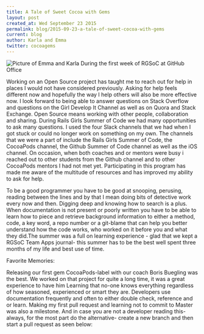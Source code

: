 ```yaml
---
title: A Tale of Sweet Cocoa with Gems
layout: post
created_at: Wed September 23 2015
permalink: blog/2015-09-23-a-tale-of-sweet-cocoa-with-gems
current: blog
author: Karla and Emma
twitter: cocoagems
---
```

![Picture of Emma and Karla During the first week of RGSoC at GitHub Office](/img/blog/CG-FirstWeekGH.JPG)


Working on an Open Source project has taught me to reach out for help in places I would not have considered previously. Asking for help feels different now and hopefully the way I help others will also be more effective now. I look forward to being able to answer questions on Stack Overflow and questions on the Girl Develop It Channel as well as on Quora and Stack Exchange. Open Source means working with other people, collaboration and sharing. During Rails Girls Summer of Code we had many opportunities to ask many questions. I used the four Slack channels that we had when I got stuck or could no longer work on something on my own. The channels that we were a part of include the Rails Girls Summer of Code, the CocoaPods channel, the Github Summer of Code channel as well as the iOS channel. On occasion, when both coaches and or mentors were busy i  reached out to other students from the Github channel and to other CocoaPods mentors I had not met yet. Participating in this program has made me aware of  the multitude of resources and has improved my ability to ask for help.

To be a good programmer you have to be good at snooping, perusing, reading between the lines  and by that I mean doing bits of detective work every now and then. Digging deep and knowing how to search is a plus. When documentation is not present or poorly written you have to be able to learn how to piece and retrieve background information to either a method, code, a key word, a repo number or a git-blame that can help you better understand  how the code works, who worked on it before you and what they did.The summer was a full on learning experience - glad that we kept a RGSoC Team Apps journal- this summer has to be the best well spent three months of my life and best use of time.


Favorite Memories:

Releasing our first gem CocoaPods-label with our coach Boris Buegling was the best. We worked on that project for quite a long time, it was a great experience to have him
Learning that no-one knows everything regardless of how seasoned, experienced or smart they are. Developers use documentation frequently and often to either double check, reference and or learn. Making my first pull request and learning not to commit to Master was also a milestone. And in case you are not a developer reading this-always, for the most part do the alternative- create a new branch and then start a pull request as seen below:
